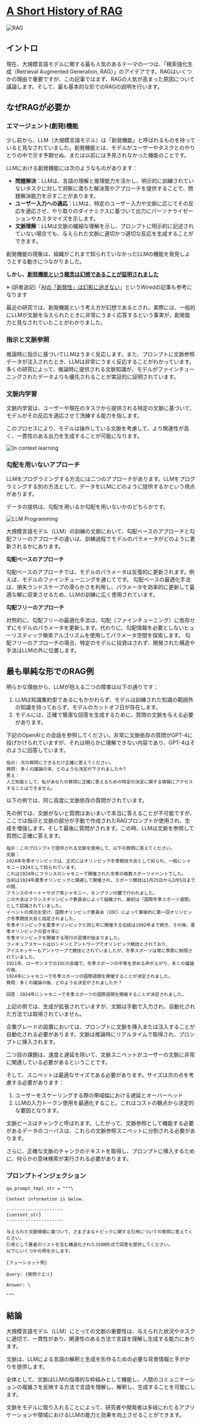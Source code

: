 # [A Short History of RAG](https://cobusgreyling.medium.com/a-short-history-of-rag-d2935a2fea29)

![RAG](./images/rag.jpg)

## イントロ

現在、大規模言語モデルに関する最も人気のあるテーマの一つは、「検索強化生成（Retrieval
Augmented Generation,
RAG）」のアイデアです。RAGはいくつかの理由で重要ですが、この記事ではまず、RAGの人気が高まった原因について議論します。そして、最も基本的な形でのRAGの説明を行います。

## なぜRAGが必要か

### エマージェント(創発)機能

少し前から、LLM（大規模言語モデル）は「創発機能」と呼ばれるものを持っていると見なされていました。創発機能とは、モデルがユーザーやタスクとのやりとりの中で示す予期せぬ、または以前には予見されなかった機能のことです。

LLMにおける創発機能には次のようなものがあります：

- **問題解決**：LLMは、言語の理解と推理能力を活かし、明示的に訓練されていないタスクに対して洞察に満ちた解決策やアプローチを提供することで、問題解決能力を示すことがあります。
- **ユーザー入力への適応**：LLMは、特定のユーザー入力や文脈に応じてその反応を適応させ、やり取りのダイナミクスに基づいて出力にパーソナライゼーションやカスタマイズを示します。
- **文脈理解**：LLMは文脈の繊細な理解を示し、プロンプトに明示的に記述されていない場合でも、与えられた文脈に適切かつ適切な反応を生成することができます。

創発機能の現象は、組織がこれまで知られていなかったLLMの機能を発見しようとする動きにつながりました。

**しかし、[創発機能という概念は幻想であることが証明されました](https://www.wired.com/story/how-quickly-do-large-language-models-learn-unexpected-skills/)**

※
(訳者追記)「[AIの「創発性」は幻影に過ぎない](https://wired.jp/article/how-quickly-do-large-language-models-learn-unexpected-skills/)」というWiredの記事も参考になります

最近の研究では、創発機能という考え方が幻想であるとされ、実際には、一般的にLLMが文脈を与えられたときに非常にうまく応答するという事実が、創発能力と見なされていたことがわかりました。

### 指示と文脈参照

推論時に指示に基づいてLLMはうまく反応します。また、プロンプトに文脈参照データが注入されたとき、LLMは非常にうまく反応することがわかっています。多くの研究によって、推論時に提供される文脈知識が、モデルがファインチューニングされたデータよりも優先されることが実証的に証明されています。

### 文脈内学習

文脈内学習は、ユーザーや現在のタスクから提供される特定の文脈に基づいて、モデルがその反応を適応させて洗練する能力を指します。

このプロセスにより、モデルは操作している文脈を考慮して、より関連性が高く、一貫性のある出力を生成することが可能になります。

![In context learning](./images/incontextlearning.jpg)

### 勾配を用いないアプローチ

LLMをプログラミングする方法には二つのアプローチがあります。LLMをプログラミングする別の方法として、データをLLMにどのように提供するかという視点があります。

データの提供は、勾配を用いるか勾配を用いないかのどちらかです。

![LLM Programming](./images/llmprograming.jpg)

大規模言語モデル（LLM）の訓練の文脈において、勾配ベースのアプローチと勾配フリーのアプローチの違いは、訓練過程でモデルのパラメータがどのように更新されるかにあります。

**勾配ベースのアプローチ**

勾配ベースのアプローチでは、モデルのパラメータは反復的に更新されます。例えば、モデルのファインチューニングを通じてです。
勾配ベースの最適化手法は、損失ランドスケープの滑らかさを利用し、パラメータを効率的に更新して最適な解に収束させるため、LLMの訓練に広く使用されています。

**勾配フリーのアプローチ**

対照的に、勾配フリーの最適化手法は、勾配（ファインチューニング）に依存せずにモデルのパラメータを更新します。代わりに、勾配情報を必要としないヒューリスティック検索アルゴリズムを使用してパラメータ空間を探索します。
勾配フリーのアプローチの場合、特定のモデルに投資はされず、開発された構造や手法はLLMの外に位置します。

## 最も単純な形でのRAG例

明らかな理由から、LLMが抱える二つの障害は以下の通りです：

1. LLMは知識集約型であるにもかかわらず、モデルは訓練された知識の範囲外の知識を持っておらず、モデルのカットオフ日が存在します。
2. モデルには、正確で簡潔な回答を生成するために、質問の文脈を与える必要があります。

下記のOpenAIとの会話を参照してください。非常に文脈依存の質問がGPT-4に投げかけられていますが、それは明らかに理解できない内容であり、GPT-4はそのように回答しています。

```
指示: 次の質問にできるだけ正確に答えてください。
質問: 多くの議論の末、どのような決定が下されましたか?
答え：
人工知能として、私があなたの質問に正確に答えるための特定の決定に関する情報にアクセスすることはできません。
```

以下の例では、同じ高度に文脈依存の質問がされています。

先の例では、文脈がないと質問はあいまいで本当に答えることが不可能ですが、ここでは指示と文脈の部分が手動で作成されたRAGプロンプトが使用され、生成を増強します。そして最後に質問がされます。この時、LLMは文脈を参照して質問に正確に答えます。

```
指示：このプロンプトで提供される文脈を使用して、以下の質問に答えてください。
文脈：
1924年冬季オリンピックは、正式にはオリンピック冬季競技大会として知られ、一般にシャモニー1924として知られています。
これは1924年にフランスのシャモニーで開催された冬季の複数スポーツイベントでした。
当初は1924年夏季オリンピックと関連して開催され、スポーツ競技は1月25日から2月5日までの間、
フランスのオート＝サボア県シャモニー、モンブランの麓で行われました。
この大会はフランスオリンピック委員会によって組織され、最初は「国際冬季スポーツ週間」として認識されていました。
イベントの成功を受け、国際オリンピック委員会（IOC）によって事後的に第一回オリンピック冬季競技大会と指定されました。
冬季オリンピックを夏季オリンピックと同じ年に開催する伝統は1992年まで続き、その後、夏季オリンピックの翌々年に
冬季オリンピックを開催する現行の習慣が始まりました。
フィギュアスケートはロンドンとアントワープでオリンピック競技とされており、
アイスホッケーもアントワープで競技とされていましたが、冬季スポーツは常に季節に制限されていました。
1921年、ローザンヌでのIOCの会議で、冬季スポーツの平等を求める声が上がり、多くの議論の後、
1924年にシャモニーで冬季スポーツの国際週間を開催することが決定されました。
質問：多くの議論の後、どのような決定がされましたか？

回答：1924年にシャモニーで冬季スポーツの国際週間を開催することが決定されました。
```

上記の例では、生成が拡張されていますが、文脈は手動で入力され、自動化された方法では取得されていません。

企業グレードの設置においては、プロンプトに文脈を挿入または注入することが自動化される必要があります。文脈は推論時にリアルタイムで取得され、プロンプトに挿入されます。

二つ目の課題は、速度と遅延を除いて、文脈スニペットがユーザーの文脈に非常に関連している必要があるということです。

そして、スニペットは最適なサイズである必要があります。サイズは次の点を考慮する必要があります：

1. ユーザーをスケーリングする際の帯域幅における遅延とオーバーヘッド
2. LLMの入力トークン使用を最適化すること。これはコストの観点から決定的な要因となります。

文脈ピースはチャンクと呼ばれます。したがって、文脈参照として機能する必要があるデータのコーパスは、これらの文脈参照スニペットに分割される必要があります。

さらに、正確な文脈のチャンクのテキストを取得し、プロンプトに挿入するために、何らかの意味検索が実行される必要があります。

### プロンプトインジェクション

```
qa_prompt_tmpl_str = """\

Context information is below.

---------------------
{context_str}
---------------------

与えられた文脈情報に基づいて、さまざまなトピックに関する引用についての質問に答えてください。
引用として著者のリストを含む構造化されたJSON形式で回答を提供してください。
以下にいくつかの例を示します。

{フューショット例}

Query: {質問クエリ}

Answer: \

"""
```

## 結論

大規模言語モデル（LLM）にとっての文脈の重要性は、与えられた状況やタスクに適切で、一貫性があり、関連性のある方法で言語を理解し生成する能力にあります。

文脈は、LLMによる言語の解釈と生成を形作るための必要な背景情報と手がかりを提供します。

全体として、文脈はLLMの指導的な枠組みとして機能し、人間のコミュニケーションの複雑さを反映する方法で言語を理解し、解釈し、生成することを可能にします。

文脈をモデルに取り入れることによって、研究者や開発者は多岐にわたるアプリケーションや領域におけるLLMの能力と効果を向上させることができます。
